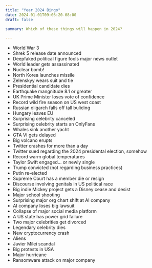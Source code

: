 ```yaml
---
title: "Year 2024 Bingo"
date: 2024-01-01T09:03:20-08:00
draft: false

summary: Which of these things will happen in 2024?

---
```


* World War 3
* Shrek 5 release date announced
* Deepfaked political figure fools major news outlet
* World leader gets assassinated
* Nuclear bomb!
* North Korea launches missile
* Zelenskyy wears suit and tie
* Presidential candidate dies
* Earthquake mangnitude 8.1 or greater
* UK Prime Minister loses vote of confidence
* Record wild fire season on US west coast
* Russian oligarch falls off tall buliding
* Hungary leaves EU
* Surprising celebrity canceled
* Surprising celebrity starts an OnlyFans
* Whales sink another yacht
* GTA VI gets delayed
* Big volcano erupts
* Twitter crashes for more than a day
* Twitter sued regarding the 2024 presidental election, somehow
* Record warm global temperatures
* Taylor Swift engaged... or newly single
* Trump convicted (not regarding business practices)
* Putin re-elected
* Supreme Court has a member die or resign
* Discourse involving genitals in US political race
* Big indie Mickey project gets a Disney cease and desist 
* Major school shooting
* Surprising major org chart shift at AI company
* AI company loses big lawsuit
* Collapse of major social media platform
* A US state has power grid failure
* Two major celebrities get divorced
* Legendary celebrity dies
* New cryptocurrency crash
* Aliens
* Javier Milei scandal
* Big protests in USA
* Major hurricane
* Ransomware attack on major company